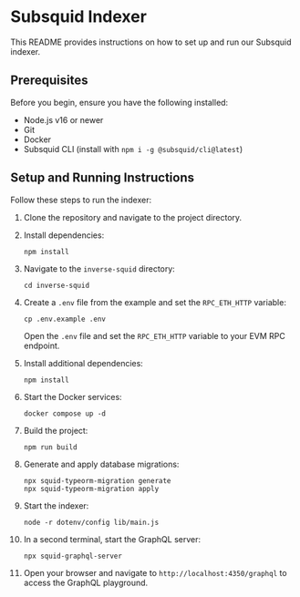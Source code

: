 # Subsquid Indexer

This README provides instructions on how to set up and run our Subsquid indexer.

## Prerequisites

Before you begin, ensure you have the following installed:

- Node.js v16 or newer
- Git
- Docker
- Subsquid CLI (install with `npm i -g @subsquid/cli@latest`)

## Setup and Running Instructions

Follow these steps to run the indexer:

1. Clone the repository and navigate to the project directory.

2. Install dependencies:

   ```
   npm install
   ```

3. Navigate to the `inverse-squid` directory:

   ```
   cd inverse-squid
   ```

4. Create a `.env` file from the example and set the `RPC_ETH_HTTP` variable:

   ```
   cp .env.example .env
   ```

   Open the `.env` file and set the `RPC_ETH_HTTP` variable to your EVM RPC endpoint.

5. Install additional dependencies:

   ```
   npm install
   ```

6. Start the Docker services:

   ```
   docker compose up -d
   ```

7. Build the project:

   ```
   npm run build
   ```

8. Generate and apply database migrations:

   ```
   npx squid-typeorm-migration generate
   npx squid-typeorm-migration apply
   ```

9. Start the indexer:

   ```
   node -r dotenv/config lib/main.js
   ```

10. In a second terminal, start the GraphQL server:

    ```
    npx squid-graphql-server
    ```

11. Open your browser and navigate to `http://localhost:4350/graphql` to access the GraphQL playground.
